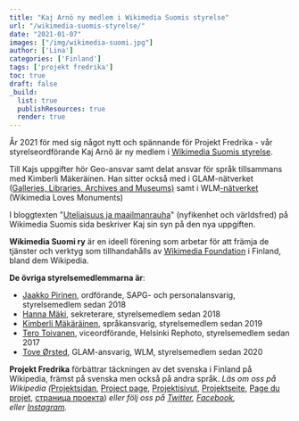 ```yaml
---
title: "Kaj Arnö ny medlem i Wikimedia Suomis styrelse"
url: "/wikimedia-suomis-styrelse/"
date: "2021-01-07"
images: ["/img/wikimedia-suomi.jpg"]
author: ['Lina']
categories: ['Finland']
tags: ['projekt fredrika']
toc: true
draft: false
_build:
  list: true
  publishResources: true
  render: true
---
```


År 2021 för med sig något nytt och spännande för Projekt Fredrika - vår styrelseordförande Kaj Arnö är ny medlem i [Wikimedia Suomis styrelse](https://fi.wikimedia.org/wiki/Hallitus).

Till Kajs uppgifter hör Geo-ansvar samt delat ansvar för språk tillsammans med Kimberli Mäkeräinen. Han sitter också med i GLAM-nätverket ([Galleries, Libraries, Archives and Museums)](https://meta.wikimedia.org/wiki/GLAM) samt i WLM[\-nätverket](https://www.wikilovesmonuments.org/) (Wikimedia Loves Monuments)

I bloggtexten "[Uteliaisuus ja maailmanrauha](https://wikimedia.fi/2021/01/07/uteliaisuus-ja-maailmanrauha/)" (nyfikenhet och världsfred) på Wikimedia Suomis sida beskriver Kaj sin syn på den nya uppgiften.

**Wikimedia Suomi ry** är en ideell förening som arbetar för att främja de tjänster och verktyg som tillhandahålls av [Wikimedia Foundation](https://wikimediafoundation.org/) i Finland, bland dem Wikipedia.

**De övriga styrelsemedlemmarna är**:

*   [Jaakko Pirinen](https://fi.wikipedia.org/wiki/K%C3%A4ytt%C3%A4j%C3%A4:Haltiamieli), ordförande, SAPG- och personalansvarig, styrelsemedlem sedan 2018
*   [Hanna Mäki](https://fi.wikipedia.org/wiki/K%C3%A4ytt%C3%A4j%C3%A4:Htm), sekreterare, styrelsemedlem sedan 2018
*   [Kimberli Mäkäräinen](https://fi.wikipedia.org/wiki/k%C3%A4ytt%C3%A4j%C3%A4:Yupik), språkansvarig, styrelsemedlem sedan 2019
*   [Tero Toivanen](https://fi.wikipedia.org/wiki/K%C3%A4ytt%C3%A4j%C3%A4:Teromakotero), viceordförande, Helsinki Rephoto, styrelsemedlem sedan 2017
*   [Tove Ørsted](https://fi.wikipedia.org/wiki/K%C3%A4ytt%C3%A4j%C3%A4:Tove_%C3%98rsted), GLAM-ansvarig, WLM, styrelsemedlem sedan 2020

**Projekt Fredrika** förbättrar täckningen av det svenska i Finland på Wikipedia, främst på svenska men också på andra språk. _Läs om oss på Wikipedia (_[Projektsidan](https://sv.wikipedia.org/wiki/Wikipedia:Projekt_Fredrika), [Project page](https://en.wikipedia.org/wiki/Wikipedia:Projekt_Fredrika), [Projektisivut](https://fi.wikipedia.org/wiki/Wikipedia:Projekt_Fredrika), [Projektseite](https://de.wikipedia.org/wiki/Wikipedia:Projekt_Fredrika), [Page du projet](https://fr.wikipedia.org/wiki/Wikipedia:Projekt_Fredrika), [страница проекта](https://ru.wikipedia.org/wiki/Wikipedia:Projekt_Fredrika)) _eller följ oss på [Twitter](https://twitter.com/projektfredrika), [Facebook](https://www.facebook.com/projektfredrika/), eller [Instagram](http://instagram.com/projektfredrika)._